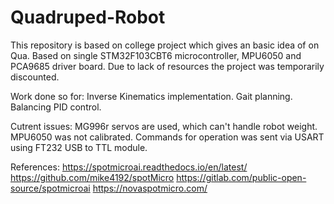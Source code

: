 # Quadruped-Robot
This repository is based on college project which gives an basic idea of on Qua. Based on single STM32F103CBT6 microcontroller, MPU6050 and PCA9685 driver board.
Due to lack of resources the project was temporarily discounted.

Work done so for:
Inverse Kinematics implementation.
Gait planning.
Balancing PID control.

Cutrent issues:
MG996r servos are used, which can't handle robot weight.
MPU6050 was not calibrated.
Commands for operation was sent via USART using FT232 USB to TTL module.

References:
https://spotmicroai.readthedocs.io/en/latest/
https://github.com/mike4192/spotMicro
https://gitlab.com/public-open-source/spotmicroai
https://novaspotmicro.com/

